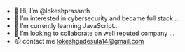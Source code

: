 - 👋 Hi, I’m @lokeshprasanth
- 👀 I’m interested in cybersecurity and became full stack ..
- 🌱 I’m currently learning JavaScript...
- 💞️ I’m looking to collaborate on well reputed company ...
- 📫 contact me lokeshgadesula14@gmail.com

<!---
lokeshgadesula/lokeshgadesula is a ✨ special ✨ repository because its `README.md` (this file) appears on your GitHub profile.
You can click the Preview link to take a look at your changes.
--->
